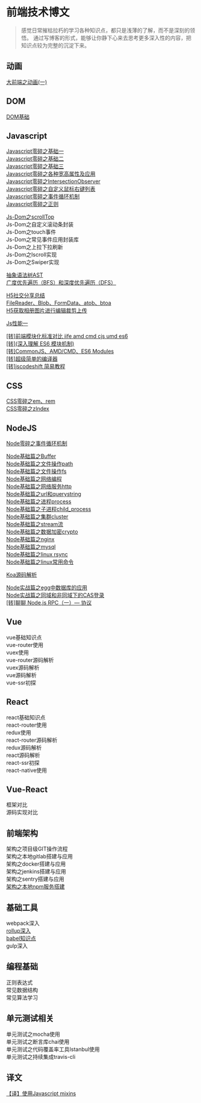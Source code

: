 # 前端技术博文
> 感觉日常摧枯拉朽的学习各种知识点，都只是浅薄的了解，而不是深刻的领悟。
> 通过写博客的形式，能够让你静下心来去思考更多深入性的内容，把知识点较为完整的沉淀下来。     

## 动画    
[大前端之动画(一)](https://github.com/kekobin/blog/issues/8)    

## DOM            
[DOM基础](https://github.com/kekobin/blog/issues/19)   


## Javascript            
[Javascript零碎之基础一](https://github.com/kekobin/blog/issues/48)   
[Javascript零碎之基础二](https://github.com/kekobin/blog/issues/49)   
[Javascript零碎之基础三](https://github.com/kekobin/blog/issues/50)   
[Javascript零碎之各种宽高属性及应用](https://github.com/kekobin/blog/issues/1)   
[Javascript零碎之IntersectionObserver](https://github.com/kekobin/blog/issues/2)   
[Javascript零碎之自定义鼠标右键列表](https://github.com/kekobin/blog/issues/5)     
[Javascript零碎之事件循环机制](https://github.com/kekobin/blog/issues/51)     
[Javascript零碎之正则](https://github.com/kekobin/blog/issues/18)                     

[Js-Dom之scrollTop](https://github.com/kekobin/blog/issues/7)   
Js-Dom之自定义滚动条封装      
Js-Dom之touch事件         
Js-Dom之常见事件应用封装库   
Js-Dom之上拉下拉刷新     
Js-Dom之Iscroll实现    
Js-Dom之Swiper实现    

[抽象语法树AST](https://github.com/kekobin/blog/issues/59)             
[广度优先遍历（BFS）和深度优先遍历（DFS）](https://github.com/kekobin/blog/issues/66)       

[H5社交分享总结](https://github.com/kekobin/blog/issues/42)     
[FileReader、Blob、FormData、atob、btoa](https://github.com/kekobin/blog/issues/44)     
[H5获取相册图片进行编辑裁剪上传](https://github.com/kekobin/blog/issues/43)     

[Js性能一](https://github.com/kekobin/blog/issues/20) 

[[转]前端模块化标准对比 iife amd cmd cjs umd es6](https://github.com/kekobin/blog/issues/55)           
[[转](深入理解 ES6 模块机制) ](https://github.com/kekobin/blog/issues/56)    
[[转]CommonJS、AMD/CMD、ES6 Modules](https://github.com/kekobin/blog/issues/57)    
[[转]超级简单的编译器](https://github.com/kekobin/blog/issues/60)     
[[转]jscodeshift 简易教程](https://github.com/kekobin/blog/issues/62)     

## CSS
[CSS零碎之em、rem](https://github.com/kekobin/blog/issues/4)    
[CSS零碎之zIndex](https://github.com/kekobin/blog/issues/6)   

## NodeJS     
[Node零碎之事件循环机制](https://github.com/kekobin/blog/issues/52)   

[Node基础篇之Buffer](https://github.com/kekobin/blog/issues/30)   
[Node基础篇之文件操作path](https://github.com/kekobin/blog/issues/16)   
[Node基础篇之文件操作fs](https://github.com/kekobin/blog/issues/9)   
[Node基础篇之网络编程](https://github.com/kekobin/blog/issues/32)    
[Node基础篇之网络服务http](https://github.com/kekobin/blog/issues/33)     
[Node基础篇之url和querystring](https://github.com/kekobin/blog/issues/34)    
[Node基础篇之进程process](https://github.com/kekobin/blog/issues/35)    
[Node基础篇之子进程child_process](https://github.com/kekobin/blog/issues/36)  
[Node基础篇之集群cluster](https://github.com/kekobin/blog/issues/38)  
[Node基础篇之stream流](https://github.com/kekobin/blog/issues/39)  
[Node基础篇之数据加密crypto](https://github.com/kekobin/blog/issues/40)         
[Node基础篇之nginx](https://github.com/kekobin/blog/issues/12)    
[Node基础篇之mysql](https://github.com/kekobin/blog/issues/11)      
[Node基础篇之linux rsync](https://github.com/kekobin/blog/issues/10)        
[Node基础篇之linux常用命令](https://github.com/kekobin/blog/issues/24)     

[Koa源码解析](https://github.com/kekobin/blog/issues/41) 

[Node实战篇之egg中数据库的应用](https://github.com/kekobin/blog/issues/15)  
[Node实战篇之同域和非同域下的CAS登录](https://github.com/kekobin/blog/issues/28)  
[[转]聊聊 Node.js RPC（一）— 协议](https://github.com/kekobin/blog/issues/31)     

## Vue           
vue基础知识点           
vue-router使用            
vuex使用            
vue-router源码解析        
vuex源码解析                    
vue源码解析             
vue-ssr初探                

## React      
react基础知识点         
react-router使用     
redux使用           
react-router源码解析              
redux源码解析               
react源码解析             
react-ssr初探            
react-native使用             

## Vue-React             
框架对比            
源码实现对比                 

## 前端架构
架构之项目级GIT操作流程   
架构之本地gitlab搭建与应用        
架构之docker搭建与应用     
架构之jenkins搭建与应用     
架构之sentry搭建与应用       
[架构之本地npm服务搭建](https://github.com/kekobin/blog/issues/26)       

## 基础工具       
webpack深入            
[rollup深入](https://github.com/kekobin/blog/issues/58)    
[babel知识点](https://github.com/kekobin/blog/issues/63)     
gulp深入              

## 编程基础         
正则表达式          
常见数据结构         
常见算法学习              

## 单元测试相关   
单元测试之mocha使用   
单元测试之断言库chai使用   
单元测试之代码覆盖率工具Istanbul使用      
单元测试之持续集成travis-cli   


## 译文
[【译】使用Javascript mixins](https://github.com/kekobin/blog/issues/3)
